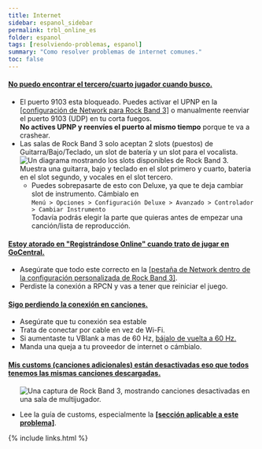 ```yaml
---
title: Internet
sidebar: espanol_sidebar
permalink: trbl_online_es
folder: espanol
tags: [resolviendo-problemas, espanol]
summary: "Como resolver problemas de internet comunes."
toc: false
---
```


<div class="panel-group" id="accordion">
                    <div class="panel panel-default">
                        <div class="panel-heading">
                            <h4 class="panel-title">
                                <a class="noCrossRef accordion-toggle" data-toggle="collapse" data-parent="#accordion" href="#no-encuentro-jugadores">No puedo encontrar el tercero/cuarto jugador cuando busco.</a>
                            </h4>
                        </div>
                        <div id="no-encuentro-jugadores" class="panel-collapse collapse noCrossRef">
                            <div class="panel-body">
<ul>
<li>El puerto 9103 esta bloqueado. Puedes activar el UPNP en la <a href="https://carlmylo.github.io/docu-rpcs3/custom_config_net_es">[configuración de Network para Rock Band 3]</a> o manualmente reenviar el puerto 9103 (UDP) en tu corta fuegos.   <br><strong>No actives UPNP y reenvíes el puerto al mismo tiempo</strong> porque te va a crashear.</li>
<li>Las salas de Rock Band 3 solo aceptan 2 slots (puestos) de Guitarra/Bajo/Teclado, un slot de batería y un slot para el vocalista. <br> <img src="https://carlmylo.github.io/docu-rpcs3/images/trbl/online/slotdiag.png" alt="Un diagrama mostrando los slots disponibles de Rock Band 3. Muestra una guitarra, bajo y teclado en el slot primero y cuarto, bateria en el slot segundo, y vocales en el slot tercero."><br>
<ul>
<li>Puedes sobrepasarte de esto con Deluxe, ya que te deja cambiar slot de instrumento. Cámbialo en<br>
<code>Menú &gt; Opciones &gt; Configuración Deluxe &gt; Avanzado &gt; Controlador &gt; Cambiar Instrumento</code> <br>
Todavía podrás elegir la parte que quieras antes de empezar una canción/lista de reproducción.</li>
</ul>
</li>
</ul>
                            </div>
                        </div>
                    </div>
                    <!-- /.panel -->    
                    <div class="panel panel-default">
                        <div class="panel-heading">
                            <h4 class="panel-title">
                                <a class="noCrossRef accordion-toggle" data-toggle="collapse" data-parent="#accordion" href="#registracion-atorada">Estoy atorado en "Registrándose Online" cuando trato de jugar en GoCentral.</a></h4>
                        </div>
                        <div id="registracion-atorada" class="panel-collapse collapse noCrossRef">
                            <div class="panel-body">
                                <ul>
<li>Asegúrate que todo este correcto en la <a href="https://carlmylo.github.io/docu-rpcs3/custom_config_net_es" target="_blank">[pestaña de Network dentro de la configuración personalizada de Rock Band 3]</a>.</li>
<li>Perdiste la conexión a RPCN y vas a tener que reiniciar el juego.</li>
</ul>
                            </div>
                        </div>
                    </div>
                    <!-- /.panel -->
                                        <div class="panel panel-default">
                        <div class="panel-heading">
                            <h4 class="panel-title">
                                <a class="noCrossRef accordion-toggle" data-toggle="collapse" data-parent="#accordion" href="#pierdo-conexion-en-partida">Sigo perdiendo la conexión en canciones.</a>
                            </h4>
                        </div>
                        <div id="pierdo-conexion-en-partida" class="panel-collapse collapse noCrossRef">
                            <div class="panel-body">
<ul>
<li>Asegúrate que tu conexión sea estable</li>
<li>Trata de conectar por cable en vez de Wi-Fi.</li>
<li>Si aumentaste tu VBlank a mas de 60 Hz, <a href="https://carlmylo.github.io/docu-rpcs3/custom_config_adv_es" target="_blank">bájalo de vuelta a 60 Hz.</a></li>
<li>Manda una queja a tu proveedor de internet o cámbialo.</li>
</ul>
                            </div>
                        </div>
                    </div>
                    <!-- /.panel -->
                                        <div class="panel panel-default">
                        <div class="panel-heading">
                            <h4 class="panel-title">
                                <a class="noCrossRef accordion-toggle" data-toggle="collapse" data-parent="#accordion" href="#customs-grises">Mis customs (canciones adicionales) están desactivadas eso que todos tenemos las mismas canciones descargadas.</a>
                            </h4>
                        </div>
                        <div id="customs-grises" class="panel-collapse collapse noCrossRef">
                            <div class="panel-body">
                                <ul>
<p><img src="https://carlmylo.github.io/docu-rpcs3/images/trbl/online/missingsong.png" alt="Una captura de Rock Band 3, mostrando canciones desactivadas en una sala de multijugador." title="Rock Band 3: Ejemplo de canciones no disponibles"></p>

<li>Lee la guía de customs, especialmente la <a href="https://docs.google.com/document/d/1kx3-NN2lzQUFXX31KcLQ4sJ35a6pq4pnkPujm6-O2Jw/edit#heading=h.qxzngdakbkv" target="_blank"><strong>[sección aplicable a este problema]</strong></a>.</li>
</ul>
                            </div>
                        </div>
                    </div>
                    <!-- /.panel -->
</div>
<!-- /.panel-group -->

{% include links.html %}